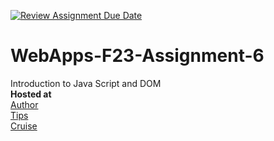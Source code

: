 [![Review Assignment Due Date](https://classroom.github.com/assets/deadline-readme-button-24ddc0f5d75046c5622901739e7c5dd533143b0c8e959d652212380cedb1ea36.svg)](https://classroom.github.com/a/b9NC0g7h)
# WebApps-F23-Assignment-6
Introduction to Java Script and DOM <br>
**Hosted at** <br>
[Author]( https://44-563-webapps-f23.github.io/44563-webapps-f23-assignment6-GreeshmaGuduru18/author.html) <br>
[Tips](https://44-563-webapps-f23.github.io/44563-webapps-f23-assignment6-GreeshmaGuduru18/tips.html)<br>
[Cruise](https://44-563-webapps-f23.github.io/44563-webapps-f23-assignment6-GreeshmaGuduru18/cruise.html)
